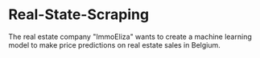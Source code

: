 # Real-State-Scraping
The real estate company "ImmoEliza" wants to create a machine learning model to make price predictions on real estate sales in Belgium.
